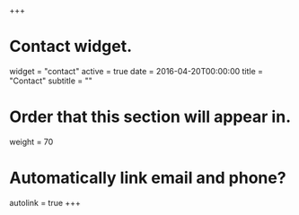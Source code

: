 +++
# Contact widget.
widget = "contact"
active = true
date = 2016-04-20T00:00:00
 title = "Contact"
subtitle = ""
 # Order that this section will appear in.
weight = 70
 # Automatically link email and phone?
autolink = true
 +++
